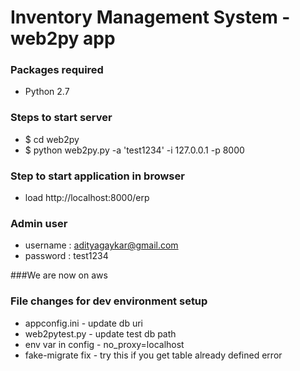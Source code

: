 # Inventory Management System - web2py app

### Packages required
* Python 2.7
### Steps to start server
* $ cd web2py
* $ python web2py.py -a 'test1234' -i 127.0.0.1 -p 8000

### Step to start application in browser
* load http://localhost:8000/erp

### Admin user
* username : adityagaykar@gmail.com
* password : test1234

###We are now on aws

### File changes for dev environment setup
* appconfig.ini - update db uri
* web2pytest.py - update test db path
* env var in config - no_proxy=localhost
* fake-migrate fix - try this if you get table already defined error
